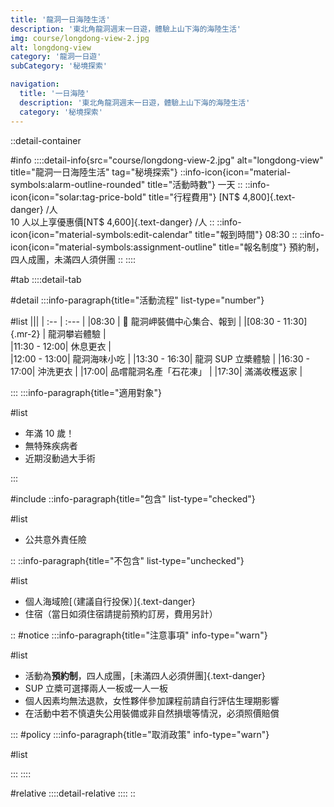 ```yaml
---
title: '龍洞一日海陸生活'
description: '東北角龍洞週末一日遊，體驗上山下海的海陸生活'
img: course/longdong-view-2.jpg
alt: longdong-view
category: '龍洞一日遊'
subCategory: '秘境探索'

navigation:
  title: '一日海陸'
  description: '東北角龍洞週末一日遊，體驗上山下海的海陸生活'
  category: '秘境探索'
---
```


::detail-container

#info
::::detail-info{src="course/longdong-view-2.jpg" alt="longdong-view" title="龍洞一日海陸生活" tag="秘境探索"}
::info-icon{icon="material-symbols:alarm-outline-rounded" title="活動時數"}
一天
::
::info-icon{icon="solar:tag-price-bold" title="行程費用"}
[NT$ 4,800]{.text-danger} /人
<br />
10 人以上享優惠價[NT$ 4,600]{.text-danger} /人
::
::info-icon{icon="material-symbols:edit-calendar" title="報到時間"}
08:30
::
::info-icon{icon="material-symbols:assignment-outline" title="報名制度"}
預約制，四人成團，未滿四人須併團
::
::::

#tab
::::detail-tab

#detail
:::info-paragraph{title="活動流程" list-type="number"}

#list
|||
| :-- | :--- |
|08:30 | :triangular_flag_on_post: 龍洞岬裝備中心集合、報到 |
|[08:30 - 11:30]{.mr-2} | 龍洞攀岩體驗 |  
|11:30 - 12:00| 休息更衣 |  
|12:00 - 13:00| 龍洞海味小吃 |
|13:30 - 16:30| 龍洞 SUP 立槳體驗 |
|16:30 - 17:00| 沖洗更衣 |
|17:00| 品嚐龍洞名產「石花凍」 |
|17:30| 滿滿收穫返家 |

:::
:::info-paragraph{title="適用對象"}

#list

- 年滿 10 歲！
- 無特殊疾病者
- 近期沒動過大手術

:::

#include
::info-paragraph{title="包含" list-type="checked"}

#list

- 公共意外責任險

::
::info-paragraph{title="不包含" list-type="unchecked"}

#list

- 個人海域險[（建議自行投保）]{.text-danger}
- 住宿（當日如須住宿請提前預約訂房，費用另計）

::
#notice
:::info-paragraph{title="注意事項" info-type="warn"}

#list

- 活動為**預約制**，四人成團，[未滿四人必須併團]{.text-danger}
- SUP 立槳可選擇兩人一板或一人一板
- 個人因素均無法退款，女性夥伴參加課程前請自行評估生理期影響
- 在活動中若不慎遺失公用裝備或非自然損壞等情況，必須照價賠償

:::
#policy
:::info-paragraph{title="取消政策" info-type="warn"}

#list

:::
::::

#relative
::::detail-relative
::::
::
